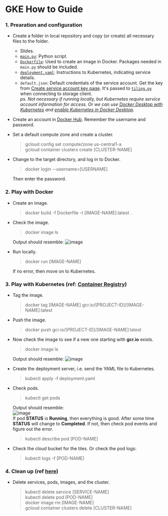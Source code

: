 # GKE How to Guide

### 1. Prearation and configuration
* Create a folder in local repository and copy (or create) all necessary files to the folder.
  * Slides.
  * [`main.py`](https://github.com/lingyixu/GCP-DNN-Cancer-Diagnosis/blob/master/Kubernetes/main.py): Python script.
  * [`Dockerfile`](https://github.com/lingyixu/GCP-DNN-Cancer-Diagnosis/blob/master/Kubernetes/Dockerfile): Used to create an image in Docker. Packages needed in `main.py` should be included.
  * [`deployment.yaml`](https://github.com/lingyixu/GCP-DNN-Cancer-Diagnosis/blob/master/Kubernetes/deployment.yaml): Instructions to Kubernetes, indicating service details.
  * `default.json`: Default credentials of the service account. Get the key from [Create service account key page](https://cloud.google.com/docs/authentication/production#obtaining_and_providing_service_account_credentials_manually). It's passed to [`tiling.py`](https://github.com/lingyixu/GCP-DNN-Cancer-Diagnosis/blob/master/Kubernetes/tiling.py) when connecting to storage client.      
_ps. Not necessary if running locally, but Kubernetes require service account information for access. Or we can use [Docker Desktop with Kubernetes](https://www.docker.com/products/kubernetes) and [enable Kubernetes in Docker Desktop](https://kubernetes.io/blog/2019/07/23/get-started-with-kubernetes-using-python/)._
* Create an account in [Docker Hub](https://hub.docker.com/). Remember the username and password.
* Set a default compute zone and create a cluster.
  > gcloud config set compute/zone us-central1-a   
  > gcloud container clusters create [CLUSTER-NAME]
* Change to the target directory, and log in to Docker.
  > docker login --username=[USERNAME]   
  
  Then enter the password.   
  
### 2. Play with Docker
* Create an image.
  > docker build -f Dockerfile -t [IMAGE-NAME]:latest .
* Check the image.
  > docker image ls    
  
  Output should resemble:
  ![image](https://user-images.githubusercontent.com/35391238/75697877-b4aa1680-5c7b-11ea-81c8-329ac690f46c.png)
* Run locally.
  > docker run [IMAGE-NAME]   
  
  If no error, then move on to Kubernetes. 
  
### 3. Play with Kubernetes (ref: [Container Registry](https://cloud.google.com/container-registry/docs/quickstart))
* Tag the image.
  > docker tag [IMAGE-NAME] gcr.io/[PROJECT-ID]/[IMAGE-NAME]:latest
* Push the image.
  > docker push gcr.io/[PROJECT-ID]/[IMAGE-NAME]:latest
* Now check the image to see if a new one starting with **gcr.io** exists.
  > docker image ls    
  
  Output should resemble:
  ![image](https://user-images.githubusercontent.com/35391238/75697928-c68bb980-5c7b-11ea-95f4-50c153285f07.png)

* Create the deployment server, i.e. send the YAML file to Kubernetes.
  > kubectl apply -f deployment.yaml
* Check pods.
  > kubectl get pods   
  
  Output should resemble:   
  ![image](https://user-images.githubusercontent.com/35391238/75698148-300bc800-5c7c-11ea-81da-b22c95d0cca5.png)   
  If pod **STATUS** is **Running**, then everything is good. After some time **STATUS** will change to **Completed**. If not, then check pod events and figure out the error.
  > kubectl describe pod [POD-NAME]
* Check the cloud bucket for the tiles. Or check the pod logs:
  > kubectl logs -f [POD-NAME]
  
### 4. Clean up (ref [here](https://linuxize.com/post/how-to-remove-docker-images-containers-volumes-and-networks/))
* Delete services, pods, images, and the cluster.
  > kubectl delete service [SERVICE-NAME]   
  > kubectl delete pod [POD-NAME]   
  > docker image rm [IMAGE-NAME]   
  > gcloud container clusters delete [CLUSTER-NAME]
